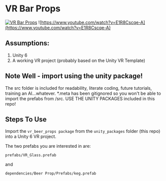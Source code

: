 # VR Bar Props
[![VR Bar Props](https://img.youtube.com/vi/f_gSnSFXmPM/0.jpg)](https://www.youtube.com/watch?v=f_gSnSFXmPM)
![https://www.youtube.com/watch?v=E1R8Cscqe-A](https://www.youtube.com/watch?v=E1R8Cscqe-A)

## Assumptions: 
1) Unity 6
2) A working VR project (probably based on the Unity VR Template)

## Note Well - import using the unity package!
The src folder is included for readability, literate coding, future tutorials, training an AI...whatever.  *.meta has been gitignored so you won't be able to import the prefabs from /src.  USE THE UNITY PACKAGES included in this repo!

## Steps To Use
Import the ```vr_beer_props package``` from the ```unity_packages``` folder (this repo) into a Unity 6 VR project.

The two prefabs you are interested in are:

```prefabs/VR_Glass.prefab```

and

```dependencies/Beer Prop/Prefabs/keg.prefab```
